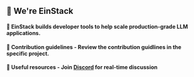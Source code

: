 ## 👋 We're EinStack 

#### 🐙 EinStack builds developer tools to help scale production-grade LLM applications.

#### 🌈 Contribution guidelines - Review the contribution guidlines in the specific project.

#### 🦘 Useful resources - Join [Discord](https://discord.gg/z4DmAbJP) for real-time discussion
